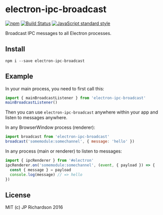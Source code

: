 electron-ipc-broadcast
=====================

[![npm](https://img.shields.io/npm/v/electron-ipc-broadcast.svg?style=flat-square)](https://www.npmjs.com/package/electron-ipc-broadcast)
[![Build Status](https://travis-ci.org/jprichardson/electron-ipc-broadcast.svg?branch=master)](https://travis-ci.org/jprichardson/electron-ipc-broadcast)
[![JavaScript standard style](https://img.shields.io/badge/code%20style-standard-brightgreen.svg?style=flat-square)](http://standardjs.com)

Broadcast IPC messages to all Electron processes.


Install
-------

    npm i --save electron-ipc-broadcast


Example
-------

In your main process, you need to first call this:

```js
import { mainBroadcastListener } from 'electron-ipc-broadcast'
mainBroadcastListener()
```

Then you can use `electron-ipc-broadcast` anywhere within your app and listen to messages anywhere.

In any BrowserWindow process (renderer):

```js
import broadcast from 'electron-ipc-broadcast'
broadcast('somemodule:somechannel', { message: 'hello' })
```

In any process (main or renderer) to listen to messages:

```js
import { ipcRenderer } from '#electron'
ipcRenderer.on('somemodule:somechannel', (event, { payload }) => {
  const { message } = payload
  console.log(message) // => hello
})
```


License
-------

MIT (c) JP Richardson 2016
